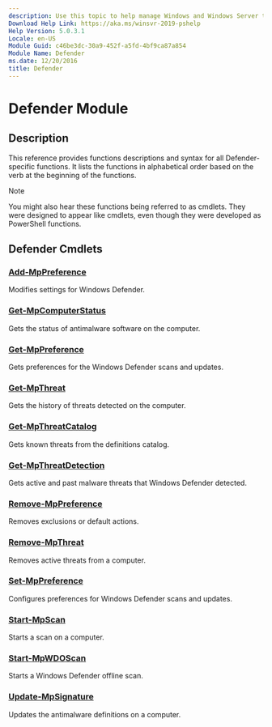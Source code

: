 ```yaml
---
description: Use this topic to help manage Windows and Windows Server technologies with Windows PowerShell.
Download Help Link: https://aka.ms/winsvr-2019-pshelp
Help Version: 5.0.3.1
Locale: en-US
Module Guid: c46be3dc-30a9-452f-a5fd-4bf9ca87a854
Module Name: Defender
ms.date: 12/20/2016
title: Defender
---
```


# Defender Module
## Description
This reference provides functions descriptions and syntax for all Defender-specific functions. 
It lists the functions in alphabetical order based on the verb at the beginning of the functions.

> [!NOTE]
> You might also hear these functions being referred to as cmdlets. They were designed to appear like cmdlets, even though they were developed as PowerShell functions.

## Defender Cmdlets
### [Add-MpPreference](./Add-MpPreference.md)
Modifies settings for Windows Defender.

### [Get-MpComputerStatus](./Get-MpComputerStatus.md)
Gets the status of antimalware software on the computer.

### [Get-MpPreference](./Get-MpPreference.md)
Gets preferences for the Windows Defender scans and updates.

### [Get-MpThreat](./Get-MpThreat.md)
Gets the history of threats detected on the computer.

### [Get-MpThreatCatalog](./Get-MpThreatCatalog.md)
Gets known threats from the definitions catalog.

### [Get-MpThreatDetection](./Get-MpThreatDetection.md)
Gets active and past malware threats that Windows Defender detected.

### [Remove-MpPreference](./Remove-MpPreference.md)
Removes exclusions or default actions.

### [Remove-MpThreat](./Remove-MpThreat.md)
Removes active threats from a computer.

### [Set-MpPreference](./Set-MpPreference.md)
Configures preferences for Windows Defender scans and updates.

### [Start-MpScan](./Start-MpScan.md)
Starts a scan on a computer.

### [Start-MpWDOScan](./Start-MpWDOScan.md)
Starts a Windows Defender offline scan.

### [Update-MpSignature](./Update-MpSignature.md)
Updates the antimalware definitions on a computer.


